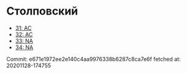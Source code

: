 # Столповский
- [31: AC](31.md)
- [32: AC](32.md)
- [33: NA](33.md)
- [34: NA](34.md)

Commit: e671e1972ee2e140c4aa9976338b6287c8ca7e6f
 fetched at: 20201128-174755
